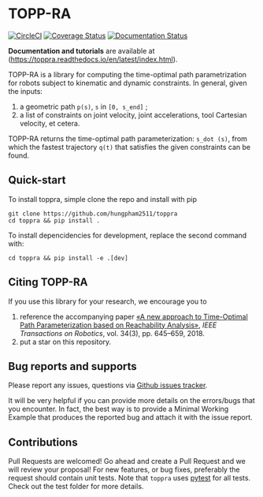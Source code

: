# TOPP-RA
[![CircleCI](https://circleci.com/gh/hungpham2511/toppra.svg?style=svg)](https://circleci.com/gh/hungpham2511/toppra)
[![Coverage Status](https://coveralls.io/repos/github/hungpham2511/toppra/badge.svg?branch=master)](https://coveralls.io/github/hungpham2511/toppra?branch=master)
[![Documentation Status](https://readthedocs.org/projects/toppra/badge/?version=latest)](https://toppra.readthedocs.io/en/latest/?badge=latest)

**Documentation and tutorials** are available at (https://toppra.readthedocs.io/en/latest/index.html).

TOPP-RA is a library for computing the time-optimal path parametrization for robots subject to kinematic and dynamic constraints. 
In general, given the inputs:

1. a geometric path `p(s)`, `s` in `[0, s_end]` ;
2. a list of constraints on joint velocity, joint accelerations, tool Cartesian velocity, et cetera.

TOPP-RA returns the time-optimal path parameterization: `s_dot (s)`, from which the fastest trajectory `q(t)` that satisfies the given
constraints can be found.

## Quick-start

To install toppra, simple clone the repo and install with pip

``` shell
git clone https://github.com/hungpham2511/toppra
cd toppra && pip install .
```

To install depencidencies for development, replace the second command with:
``` shell
cd toppra && pip install -e .[dev]
```

## Citing TOPP-RA
If you use this library for your research, we encourage you to 

1. reference the accompanying paper [«A new approach to Time-Optimal Path Parameterization based on Reachability Analysis»](https://www.researchgate.net/publication/318671280_A_New_Approach_to_Time-Optimal_Path_Parameterization_Based_on_Reachability_Analysis), *IEEE Transactions on Robotics*, vol. 34(3), pp. 645–659, 2018.
2. put a star on this repository.


## Bug reports and supports
Please report any issues, questions via [Github issues tracker](https://github.com/hungpham2511/toppra/issues).

It will be very helpful if you can provide more details on the
errors/bugs that you encounter. In fact, the best way is to provide a
Minimal Working Example that produces the reported bug and attach it
with the issue report.

## Contributions

Pull Requests are welcomed! Go ahead and create a Pull Request and we will review your proposal! For new features, or bug fixes, preferably the request should contain unit tests. Note that `toppra` uses [pytest](https://docs.pytest.org/en/latest/contents.html) for all tests. Check out the test folder for more details.
